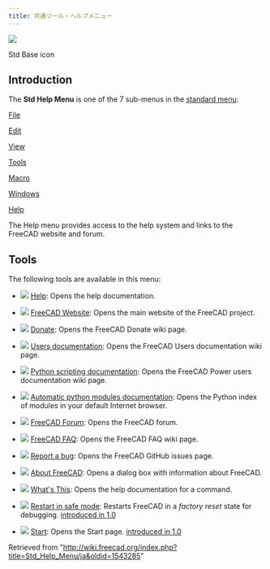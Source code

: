 ```yaml
---
title: 共通ツール・ヘルプメニュー
---
```


![](/images/Freecad.svg)

Std Base icon

## Introduction

The **Std Help Menu** is one of the 7 sub-menus in the [standard menu](/Standard_Menu "Standard Menu"):

[File](/Std_File_Menu "Std File Menu")

[Edit](/Std_Edit_Menu "Std Edit Menu")

[View](/Std_View_Menu "Std View Menu")

[Tools](/Std_Tools_Menu "Std Tools Menu")

[Macro](/Std_Macro_Menu "Std Macro Menu")

[Windows](/Std_Windows_Menu "Std Windows Menu")

[Help](/Std_Help_Menu "Std Help Menu")

The Help menu provides access to the help system and links to the FreeCAD website and forum.

## Tools

The following tools are available in this menu:

- ![](/images/Std_OnlineHelp.svg) [Help](/Std_OnlineHelp "Std OnlineHelp"): Opens the help documentation.

- ![](/images/Std_FreeCADWebsite.svg) [FreeCAD Website](/Std_FreeCADWebsite "Std FreeCADWebsite"): Opens the main website of the FreeCAD project.

- ![](/images/Std_FreeCADDonation.svg) [Donate](/Std_FreeCADDonation "Std FreeCADDonation"): Opens the FreeCAD Donate wiki page.

- ![](/images/Std_FreeCADUserHub.svg) [Users documentation](/Std_FreeCADUserHub "Std FreeCADUserHub"): Opens the FreeCAD Users documentation wiki page.

- ![](/images/Std_FreeCADPowerUserHub.svg) [Python scripting documentation](/Std_FreeCADPowerUserHub "Std FreeCADPowerUserHub"): Opens the FreeCAD Power users documentation wiki page.

- ![](/images/Std_PythonHelp.svg) [Automatic python modules documentation](/Std_PythonHelp "Std PythonHelp"): Opens the Python index of modules in your default Internet browser.

- ![](/images/Std_FreeCADForum.svg) [FreeCAD Forum](/Std_FreeCADForum "Std FreeCADForum"): Opens the FreeCAD forum.

- ![](/images/Std_FreeCADFAQ.svg) [FreeCAD FAQ](/Std_FreeCADFAQ "Std FreeCADFAQ"): Opens the FreeCAD FAQ wiki page.

- ![](/images/Std_ReportBug.svg) [Report a bug](/Std_ReportBug "Std ReportBug"): Opens the FreeCAD GitHub issues page.

- ![](/images/Std_About.svg) [About FreeCAD](/Std_About "Std About"): Opens a dialog box with information about FreeCAD.

- ![](/images/Std_WhatsThis.svg) [What's This](/Std_WhatsThis "Std WhatsThis"): Opens the help documentation for a command.

- ![](/images/Std_RestartInSafeMode.svg) [Restart in safe mode](/Std_RestartInSafeMode "Std RestartInSafeMode"): Restarts FreeCAD in a _factory reset_ state for debugging. [introduced in 1.0](/Release_notes_1.0 "Release notes 1.0")

- ![](/images/Start_Start.svg) [Start](/index.php?title=Start_Start&action=edit&redlink=1 "Start Start (page does not exist)"): Opens the Start page. [introduced in 1.0](/Release_notes_1.0 "Release notes 1.0")

Retrieved from "<http://wiki.freecad.org/index.php?title=Std_Help_Menu/ja&oldid=1543285>"
